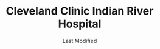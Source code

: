 ---
layout: location-page
date: Last Modified
description: "Local COVID-19 testing is available at Cleveland Clinic Indian River Hospital in Vero Beach, Florida, USA."
permalink: "locations/florida/vero-beach/cleveland-clinic-indian-river-hospital/"
tags:
  - locations
  - florida
title: Cleveland Clinic Indian River Hospital
uniqueName: cleveland-clinic-indian-river-hospital
state: Florida
stateAbbr: FL
hood: "Vero Beach"
address: "1000 36th St"
city: "Vero Beach"
zip: "32960"
zipsNearby: "33438 34945 34946 34947 34948 34949 34950 34951 34954 34979 34981 34982 34983 34952 34953 34984 34985 34986 34987 34988 33455 33475 34956 34957 34958 33458 33468 33469 33477 33478 33470 34972 34973 34974 33476 34990 34991 34992 34994 34995 34996 34997 33408 32920 32922 32923 32924 32926 32927 32931 32932 32948 32949 34739 33857 32950 32901 32902 32903 32904 32905 32906 32907 32908 32909 32910 32911 32912 32919 32925 32934 32935 32936 32937 32940 32941 32951 32952 32953 32954 32955 32956 32957 32958 32976 32978 33876 32959 32960 32961 32962 32963 32964 32965 32966 32967 32968 32969 32970 32971 33439" 
mapUrl: "http://maps.apple.com/?q=Cleveland+Clinic+Indian+River+Hospital&address=1000+36th+St,Vero+Beach,Florida,32960"
locationType: Drive-thru
phone: "772-226-4846"
website: "undefined"
onlineBooking: undefined
closed: undefined
closedUpdate: May 18th, 2020
notes: "By appointment only. Requires phone screen."
days: Everyday
hours: 9AM-5PM
ctaMessage: Call 772-226-4846
ctaUrl: "tel:772-226-4846"
---